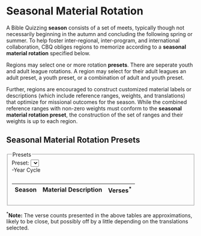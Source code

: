 # Seasonal Material Rotation

A Bible Quizzing **season** consists of a set of meets, typically though
not necessarily beginning in the autumn and concluding the following spring
or summer. To help foster inter-regional, inter-program, and international
collaboration, CBQ obliges regions to memorize according to a
**seasonal material rotation** specified below.

Regions may select one or more rotation **presets**. There are seperate youth
and adult league rotations. A region may select for their adult leagues an adult
preset, a youth preset, or a combination of adult and youth preset.

Further, regions are encouraged to construct customized material labels or
descriptions (which include reference ranges, weights, and translations)
that optimize for missional outcomes for the season.
While the combined reference ranges with non-zero weights must conform to the
**seasonal material rotation preset**, the construction of the set of ranges
and their weights is up to each region.

## Seasonal Material Rotation Presets

<script>
    const start_year = 2018;
    const rotations  = [
        [
            'Youth',
            [
                [
                    'Recommended',
                    `
                        The "Recommended" preset incorporates the "Traditional" preset
                        (the original preset from the 1940s that includes 16 books)
                        and extends it to 25 books of the New Testament,
                        all but Mark and Revelation.
                    `,
                    [  879, 'John'                                                             ],
                    [  711, 'Hebrews', '1 Peter', '2 Peter', '1 Timothy', '2 Timothy', 'Titus' ],
                    [ 1071, 'Matthew'                                                          ],
                    [  674, 'James', 'Romans', '1 John', '2 John', '3 John'                    ],
                    [ 1007, 'Acts'                                                             ],
                    [
                        689,
                        'Galatians', 'Ephesians', 'Philippians', 'Colossians',
                        '1 Thessalonians', '2 Thessalonians',
                        'Philemon',
                        'Jude',
                    ],
                    [ 1151, 'Luke'                           ],
                    [  694, '1 Corinthians', '2 Corinthians' ],
                ],
                [
                    'Traditional',
                    `
                        The "Traditional" preset includes 16 books of the New Testament in the traditional
                        order, groupings, and rotation from the 1940s. This is what nearly all non-CBQ
                        Bible Quizzing programs use.
                    `,
                    [  879, 'John'                                                            ],
                    [  469, 'Hebrews', '1 Peter', '2 Peter'                                   ],
                    [ 1071, 'Matthew'                                                         ],
                    [  541, 'James', 'Romans'                                                 ],
                    [ 1007, 'Acts'                                                            ],
                    [  528, 'Galatians', 'Ephesians', 'Philippians', 'Colossians', 'Philemon' ],
                    [ 1151, 'Luke'                                                            ],
                    [  694, '1 Corinthians', '2 Corinthians'                                  ],
                ],
                [
                    'Minimalist',
                    `
                        The "Minimalist" preset is starts with the "Traditional" preset and removes portions
                        of material from Matthew, Acts, and Luke.
                    `,
                    [ 879, 'John'                                                ],
                    [ 469, 'Hebrews', '1 Peter', '2 Peter'                       ],
                    [ 860, 'Matthew 1:18-25; 2-12; 14-22; 26-28'                 ],
                    [ 541, 'James', 'Romans'                                     ],
                    [ 741, 'Acts 1-20'                                           ],
                    [ 503, 'Galatians', 'Ephesians', 'Philippians', 'Colossians' ],
                    [ 792, 'Luke 1-2; 3:1-23; 9-11; 13-19; 21-24'                ],
                    [ 694, '1 Corinthians', '2 Corinthians'                      ],
                ],
                [
                    'Reduced',
                    `
                        The "Reduced" preset is a hybrid between the "Minimalist" and "Recommended" presets.
                        It starts with the "Minimalist" preset and adds books included in the "Recommended"
                        preset but not the "Traditional" preset.
                    `,
                    [ 879, 'John'                                                                 ],
                    [ 711, 'Hebrews', '1 Peter', '2 Peter', '1 Timothy', '2 Timothy', 'Titus'     ],
                    [ 860, 'Matthew 1:18-25; 2-12; 14-22; 26-28'                                  ],
                    [ 674, 'James', 'Romans', '1 John', '2 John', '3 John'                        ],
                    [ 741, 'Acts 1-20'                                                            ],
                    [
                        689,
                        'Galatians', 'Ephesians', 'Philippians', 'Colossians',
                        '1 Thessalonians', '2 Thessalonians',
                        'Philemon',
                        'Jude',
                    ],
                    [ 792, 'Luke 1-2; 3:1-23; 9-11; 13-19; 21-24' ],
                    [ 694, '1 Corinthians', '2 Corinthians'       ],
                ],
            ],
        ],
        // [
        //     'Adult',
        //     [
        //         [
        //             'Default',
        //             `
        //                 Default
        //             `,
        //             [ 592, 'Genesis 1-9', 'Daniel'                           ],
        //             [ 583, 'Numbers 28-36', 'Psalm 129-150'                  ],
        //             [ 588, '2 Chronicles 22-36', 'Ezekiel 1-11'              ],
        //             [ 588, 'Psalm 73-89', 'Ezekiel 25-33'                    ],
        //             [ 588, 'Numbers 10-21', '2 Chronicles 1-9'               ],
        //             [ 449, 'Genesis 37-50'                                   ],
        //             [ 587, 'Deuteronomy 27-34', 'Psalm 90-106'               ],
        //             [ 606, 'Job 16-30', 'Proverbs 1-9'                       ],
        //             [ 578, '1 Samuel 1-7', '1 Chronicles 1-10'               ],
        //             [ 438, 'Jeremiah 1-17'                                   ],
        //             [ 606, 'Exodus 24-31', 'Deuteronomy 12-26'               ],
        //             [ 518, 'Judges 1-16', 'Nahum'                            ],
        //             [ 448, 'Isaiah 25-39', 'Amos'                            ],
        //             [ 585, '2 Kings 1-11', '1 Chronicles 20-29'              ],
        //             [ 578, 'Lamentations', 'Ezekiel 34-48'                   ],
        //             [ 585, 'Leviticus 17-27', 'Isaiah 40-48'                 ],
        //             [ 571, 'Genesis 10-24', 'Judges 17-21'                   ],
        //             [ 567, 'Deuteronomy 1-4', 'Nehemiah'                     ],
        //             [ 403, 'Ezekiel 12-24'                                   ],
        //             [ 538, 'Psalm 107-128', 'Micah'                          ],
        //             [ 498, 'Joel', 'Mark 1-10'                               ],
        //         ],
        //         [
        //             'Default 2',
        //             `
        //                 Default 2
        //             `,
        //             [ 600, 'Exodus 1-12', 'Psalm 1-21'                       ],
        //             [ 598, 'Joshua 1-12', '2 Samuel 1-12'                    ],
        //             [ 604, 'Job 31-42', 'Mark 11-16'                         ],
        //             [ 462, '1 Samuel 15-31'                                  ],
        //             [ 528, 'Jeremiah 18-36', 'Haggai'                        ],
        //             [ 587, 'Exodus 32-40', 'Ezra'                            ],
        //             [ 519, 'Ruth', '1 Kings 1-11'                            ],
        //             [ 587, 'Numbers 22-27', '1 Kings 12-25'                  ],
        //             [ 604, '1 Chronicles 11-19', 'Psalm 22-41'               ],
        //             [ 513, 'Psalm 42-72', 'Jonah'                            ],
        //             [ 595, 'Numbers 1-9', 'Zechariah'                        ],
        //             [ 425, 'Genesis 25-36'                                   ],
        //             [ 589, 'Deuteronomy 5-11', '2 Kings 12-25'               ],
        //             [ 591, 'Job 1-15', 'Ecclesiastes'                        ],
        //             [ 555, 'Esther', 'Proverbs 10-22'                        ],
        //             [ 580, 'Isaiah 49-66', 'Jeremiah 45-52'                  ],
        //             [ 581, 'Exodus 13-23', 'Proverbs 23-31'                  ],
        //             [ 604, 'Joshua 13-24', '2 Chronicles 10-21'              ],
        //             [ 517, 'Isaiah 1-24', 'Zephaniah'                        ],
        //             [ 591, '1 Samuel 8-14', '2 Samuel 13-24'                 ],
        //             [ 570, 'Jeremiah 37-44', 'Revelation'                    ],
        //             [ 511, 'Leviticus 1-16', 'Obadiah'                       ],
        //             [ 425, 'Song of Solomon', 'Hosea', 'Habakkuk', 'Malachi' ],
        //         ],
        //     ],
        // ],
    ];

    window.addEventListener( 'load', () => {
        const source = document.querySelector('form.rotation');
        rotations.reverse().forEach( rotation => {
            const target = source.cloneNode(true);
            target.classList.remove('no_display');
            target.querySelector('legend span').textContent = rotation[0];

            const select = target.querySelector('select');
            rotation[1].forEach( preset => {
                const option = document.createElement('option');
                option.text = preset[0];
                select.add(option);
            } );

            const tbody   = target.querySelector('tbody');
            const caption = target.querySelector('caption');
            const years   = target.querySelector('div span');
            const build   = () => {
                while ( tbody.firstChild ) tbody.removeChild( tbody.firstChild );
                const preset = rotation[1].find( preset => preset[0] == select.value );

                years.textContent = preset.length - 2;
                caption.innerHTML = preset[1];

                const rows = structuredClone(preset).splice(2);

                const current_year  = new Date().getFullYear();
                const current_month = new Date().getMonth();

                let year = ( current_month >= 7 ) ? current_year : current_year - 1;
                for ( let i = 0; i < year - start_year; i++ ) {
                    rows.push( rows.shift() );
                }

                rows.forEach( row => {
                    const verses = row.shift();

                    const tr = document.createElement('tr');

                    const season = document.createElement('td');
                    season.textContent = year + '-' + ++year;
                    tr.appendChild(season);

                    const material = document.createElement('td');
                    material.innerHTML = row.map( cell => '<span>' + cell + '</span>' ).join('; ');
                    tr.appendChild(material);

                    const count = document.createElement('td');
                    count.textContent = verses;
                    count.className   = 'right';
                    tr.appendChild(count);

                    tbody.appendChild(tr);
                } );
            };

            select.onchange = build;
            build();

            source.parentNode.insertBefore( target, source.nextSibling );
        } );
        source.remove();
    } );
</script>

<form class="rotation no_display">
    <fieldset>
        <legend><span></span> Presets</legend>
        <label class="left">Preset: <select></select></label>
        <div><span></span>-Year Cycle</div>
        <table>
            <thead>
                <th>Season</th>
                <th>Material Description</th>
                <th>Verses<sup>*</sup></th>
            </thead>
            <tbody></tbody>
            <caption></caption>
        </table>
    </fieldset>
</form>

<sup>*</sup>**Note:** The verse counts presented in the above tables are
approximations, likely to be close, but possibly off by a little depending on
the translations selected.
